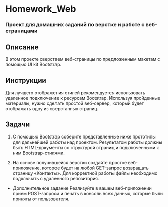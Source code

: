 # Homework_Web
### Проект для домашних заданий по верстке и работе с веб-страницами

## Описание
В этом проекте сверстаем веб-страницы по предложенным макетам с помощью UI kit Bootstrap. 

## Инcтрукции
Для лучшего отображения стилей рекомендуется использовать удаленное подключение к ресурсам Bootstrap. 
Используя пройденные материалы, нужно сделать простой веб-сервер, который будет отображать одну из сверстанных страниц.


## Задачи
1. С помощью Bootstrap соберите представленные ниже прототипы для дальнейшей работы над проектом. 
Результатом работы должны быть HTML-документы со структурой страниц и подключенными к ним Bootstrap-стилями.

2. На основе получившейся верстки создайте простое веб-приложение, которое будет на любой GET-запрос возвращать страницу «Контакты». 
Для корректной работы файлы необходимо подключать с удаленного репозитория.

* Дополнительное задание
Реализуйте в вашем веб-приложении прием POST-запроса и печать в консоль всех данных, которые были приняты от пользователя.